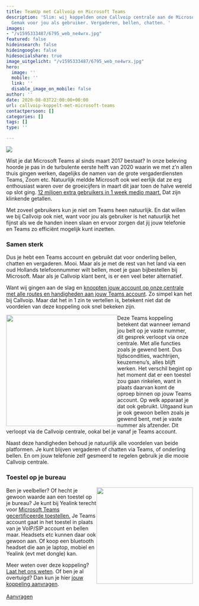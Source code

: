 ```yaml
---
title: TeamUp met Callvoip en Microsoft Teams
description: 'Slim: wij koppelden onze Callvoip centrale aan de Microsoft Teams diensten.
  Gemak voor jou als gebruiker. Vergaderen, bellen, chatten. '
images:
- "/v1595333487/6795_web_ne4wrx.jpg"
featured: false
hideinsearch: false
hideingoogle: false
hidesocialshare: true
image_uitgelicht: "/v1595333487/6795_web_ne4wrx.jpg"
hero:
  image: ''
  mobile: ''
  link: ''
  disable_image_on_mobile: false
author: ''
date: 2020-08-03T22:00:00+00:00
url: callvoip-koppelt-met-microsoft-teams
contactpersoon: []
categories: []
tags: []
type: ''

---
```

![](https://res.cloudinary.com/callvoip/image/upload/v1595333487/6795_web_ne4wrx.jpg)

Wist je dat Microsoft Teams al sinds maart 2017 bestaat? In onze beleving hoorde je pas in de turbulente eerste helft van 2020 waarin we met z’n allen thuis gingen werken, dagelijks de namen van de grote vergaderdiensten Teams, Zoom etc. Natuurlijk meldde Microsoft ook wel eerlijk dat ze erg enthousiast waren over de groeicijfers in maart dit jaar toen de halve wereld op slot ging. <a href="https://www.techzine.nl/nieuws/collaboration/438925/microsoft-teams-krijgt-miljoenen-extra-gebruikers-door-coronavirus" target="_blank">12 miljoen extra gebruikers in 1 week medio maart.</a> Dat zijn klinkende getallen.

Met zoveel gebruikers kun je niet om Teams heen natuurlijk. En dat willen we bij Callvoip ook niet, want voor jou als gebruiker is het natuurlijk het fijnst als we de handen ineen slaan en ervoor zorgen dat jij jouw telefonie en Teams zo efficiënt mogelijk kunt inzetten.

### Samen sterk

Dus je hebt een Teams account en gebruikt dat voor onderling bellen, chatten en vergaderen. Mooi. Maar als je met de rest van het land via een oud Hollands telefoonnummer wilt bellen, moet je gaan bijbestellen bij Microsoft. Maar als je Callvoip klant bent, is er een veel beter alternatief.

Want wij gingen aan de slag en <a href="https://www.callvoip.nl/telefonie/functionaliteiten/teams/" target="_blank">knoopten jouw account op onze centrale met alle routes en handigheden aan jouw Teams account</a>. Zo simpel kan het bij Callvoip. Maar dat het in 1 zin te vertellen is, betekent niet dat de voordelen van deze koppeling ook snel bekeken zijn.

<img src="https://res.cloudinary.com/callvoip/image/upload/v1595336983/teams_callvoip_ubawvh.png" style="float:left" width="300" length="260">Deze Teams koppeling betekent dat wanneer iemand jou belt op je vaste nummer, dit gesprek verloopt via onze centrale. Met alle functies zoals je gewend bent. Dus tijdscondities, wachtrijen, keuzemenu’s, alles blijft werken. Het verschil begint op het moment dat er een toestel zou gaan rinkelen, want in plaats daarvan komt de oproep binnen op jouw Teams account. Op welk apparaat je dat ook gebruikt. Uitgaand kun je ook gewoon bellen zoals je gewend bent, met je vaste nummer als afzender. Dit verloopt via de Callvoip centrale, ookal bel je vanaf je Teams account.

Naast deze handigheden behoud je natuurlijk alle voordelen van beide platformen. Je kunt blijven vergaderen of chatten via Teams, of onderling bellen. En om jouw telefonie zelf gesmeerd te regelen gebruik je die mooie Callvoip centrale.

### Toestel op je bureau

<img src="https://res.cloudinary.com/callvoip/image/upload/v1595331854/yealink-t55a-voip-phone-ms-teams_lhj4px.png" style="float:right" width="260" length="150">Ben je veelbeller? Of hecht je gewoon waarde aan een toestel op je bureau? Je kunt bij Yealink terecht voor <a href="https://callvoip.shop/zoeken?controller=search&orderby=position&orderway=desc&search_query=teams" target="_blank">Microsoft Teams gecertificeerde toestellen.</a> Je Teams account gaat in het toestel in plaats van je VoIP/SIP account en bellen maar. Headsets etc kunnen daar ook gewoon aan. Of koop een bluetooth headset die aan je laptop, mobiel en Yealink (evt met dongle) kan.

Meer weten over deze koppeling? [Laat het ons weten](https://www.callvoip.nl/contact/). Of ben je al overtuigd? Dan kun je hier [jouw koppeling aanvragen](https://www.callvoip.nl/aanvragen/ms-teams/).
<br><br><a href="https://www.callvoip.nl/aanvragen/ms-teams/" class="button">Aanvragen</a>